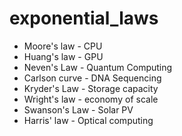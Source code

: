 # exponential_laws

- Moore's law - CPU
- Huang's law - GPU
- Neven's Law - Quantum Computing
- Carlson curve - DNA Sequencing
- Kryder's Law -  Storage capacity
- Wright's law - economy of scale
- Swanson's Law -  Solar PV
- Harris' law - Optical computing
